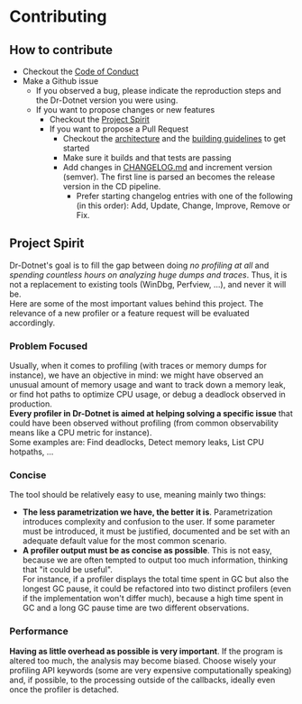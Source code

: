 # Contributing

## How to contribute

- Checkout the [Code of Conduct](CODE_OF_CONDUCT.md)
- Make a Github issue
  - If you observed a bug, please indicate the reproduction steps and the Dr-Dotnet version you were using.
  - If you want to propose changes or new features
    - Checkout the [Project Spirit](##project-spirit)
    - If you want to propose a Pull Request
      - Checkout the [architecture](ARCHITECTURE.md) and the [building guidelines](BUILDING.md) to get started
      - Make sure it builds and that tests are passing
      - Add changes in [CHANGELOG.md](CHANGELOG.md) and increment version (semver). The first line is parsed an becomes the release version in the CD pipeline.
        - Prefer starting changelog entries with one of the following (in this order): Add, Update, Change, Improve, Remove or Fix.

## Project Spirit

Dr-Dotnet's goal is to fill the gap between doing *no profiling at all* and *spending countless hours on analyzing huge dumps and traces*. Thus, it is not a replacement to existing tools (WinDbg, Perfview, ...), and never it will be.     
Here are some of the most important values behind this project. The relevance of a new profiler or a feature request will be evaluated accordingly.

### Problem Focused

Usually, when it comes to profiling (with traces or memory dumps for instance), we have an objective in mind: we might have observed an unusual amount of memory usage and want to track down a memory leak, or find hot paths to optimize CPU usage, or debug a deadlock observed in production.   
**Every profiler in Dr-Dotnet is aimed at helping solving a specific issue** that could have been observed without profiling (from common observability means like a CPU metric for instance).    
Some examples are: Find deadlocks, Detect memory leaks, List CPU hotpaths, ...

### Concise

The tool should be relatively easy to use, meaning mainly two things:
- **The less parametrization we have, the better it is**. Parametrization introduces complexity and confusion to the user. If some parameter must be introduced, it must be justified, documented and be set with an adequate default value for the most common scenario.
- **A profiler output must be as concise as possible**. This is not easy, because we are often tempted to output too much information, thinking that "it could be useful".    
For instance, if a profiler displays the total time spent in GC but also the longest GC pause, it could be refactored into two distinct profilers (even if the implementation won't differ much), because a high time spent in GC and a long GC pause time are two different observations.

### Performance

**Having as little overhead as possible is very important**. If the program is altered too much, the analysis may become biased. Choose wisely your profiling API keywords (some are very expensive computationally speaking) and, if possible, to the processing outside of the callbacks, ideally even once the profiler is detached.
